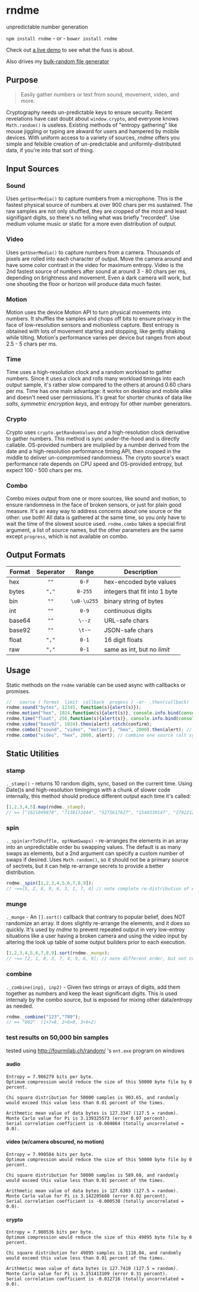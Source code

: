 # rndme
unpredictable number generation 

`npm install rndme` - or - `bower install rndme`

Check out [a live demo](https://pagedemos.com/rndmelibdemo/) to see what the fuss is about.

Also drives my [bulk-random file generator](http://pagedemos.com/random_files/)

## Purpose

> Easily gather numbers or text from sound, movement, video, and more.

Cryptography needs un-predictable keys to ensure security. Recent revelations have cast doubt about `window.crypto`, and everyone knows `Math.random()` is useless. Existing methods of "entropy gathering" like mouse jiggling or typing are akward for users and hampered by mobile devices. With uniform access to a variety of sources, _rndme_ offers you simple and felxible creation of un-predictable and uniformly-distributed data, if you're into that sort of thing.


## Input Sources
### Sound
Uses `getUserMedia()` to capture numbers from a microphone. This is the fastest physical source of numbers at over 900 chars per ms sustained. The raw samples are not only shuffled, they are cropped of the most and least signifigant digits, so there's no telling what was briefly "recorded". Use medium volume music or static for a more even distribution of output.


### Video
Uses `getUserMedia()` to capture numbers from a camera. Thousands of pixels are rolled into each character of output. Move the camera around and have some color contrast in the video for maximum entropy. Video is the 2nd fastest source of numbers after sound at around 3 - 80 chars per ms, depending on brightness and movement. Even a dark camera will work, but one shooting the floor or horizon will produce data much faster.


### Motion
Motion uses the device Motion API to turn physical movements into numbers. It shuffles the samples and chops off bits to ensure privacy in the face of low-resolution sensors and motionless capture. Best entropy is obtained with lots of movement starting and stopping, like gently shaking while tilting. Motion's performance varies per device but ranges from about 2.5 - 5 chars per ms.


### Time
Time uses  a high-resolution clock and a random workload to gather numbers. Since it uses a clock and rolls many workload timings into each output sample, it's rather slow compared to the others at around 0.60 chars per ms. Time has one main advantage: it works on desktop and mobile alike and doesn't need user permissions. It's great for shorter chunks of data like _salts_, _symmetric encryption keys_, and entropy for other number generators.


### Crypto
Crypto uses `crypto.getRandomValues` _and_ a high-resolution clock derivative to gather numbers. This method is sync under-the-hood and is directly callable. OS-provided numbers are muliplied by a number derived from the date and a high-resolution performance timing API, then cropped in the middle to deliver un-compromised randomness. The crypto source's exact performance rate depends on CPU speed and OS-provided entropy, but expect 100 - 500 chars per ms.



### Combo
Combo mixes output from one or more sources, like sound and motion, to ensure randomness in the face of broken sensors, or just for plain good measure. It's an easy way to address concerns about one source or the other: use both! All data is gathered at the same time, so you only have to wait the time of the slowest source used. `rndme.combo` takes a special first argument, a list of source names, but the other parameters are the same except `progress`, which is not available on combo.



## Output Formats

| Format | Seperator | Range | Description |
|----|:----:|:----:|----|
| hex | `""` | `0-F` | hex-encoded byte values  |
| bytes | `","` | `0-255` |  integers that fit into 1 byte  |
| bin | `""` | `\u0-\u255` |  binary string of bytes |
| int | `""` | `0-9` | continuous digits  |
| base64 | `""` | `\--z` | URL-safe chars |
| base92 | `""` | `\t-~` | JSON-safe chars  |
| float | `","` | `0-1` |  16 digit floats |
| raw | `","` | `0-1` | same as int, but no _limit_  |




## Usage
Static methods on the `rndme` variable can be used async with callbacks or promises.
```js
//   source ( format  limit  callback  progess ) -or- .then(callback)
rndme.sound("bytes", 12345, function(s){alert(s)});
rndme.motion("hex", 1024,function(s){alert(s)}, console.info.bind(console));
rndme.time("float", 256,function(s){alert(s)}, console.info.bind(console));
rndme.video("base92", 1024).then(alert).catch(confirm);
rndme.combo(["sound", "video", "motion"], "hex", 2000).then(alert); // combine 3 sources
rndme.combo("video", "hex", 2000, alert); // combine one source (alt syntax + cb)

```




## Static Utilities


### stamp
`._stamp()` - returns 10 random digits, sync, based on the current time. Using Date()s and high-resolution timingings with a chunk of slower code internally, this method should produce different output each time it's called:
```js
[1,2,3,4,5].map(rndme._stamp);
// == ["1621049878", "7138172444", "5275617627", "1540339147", "2792212006"]
```

### spin
`._spin(arrToShuffle, optNumSwaps)` - re-arranges the elements in an array into an unpredictable order bu swapping values. The default is as many swaps as elements, but a 2nd argument can specify a custom number of swaps if desired. Uses `Math.random()`, so it should not be a primary source of sectrets, but it can help re-arrange secrets to provide a better distribution.
```js
rndme._spin([1,2,3,4,5,6,7,8,9]);
// ~==[5, 2, 8, 9, 6, 3, 1, 7, 4] // note complete re-distribution of element order
```

### munge
`._munge` - An `[].sort()` callback that contrary to popular belief, does NOT randomize an array. It does slightly re-arrange the elements, and it does so quickly. It's used by _rndme_ to prevent repeated output in very low-entroy situations like a user having a broken camera and using the video input by altering the look up table of some output builders prior to each execution.
```js
[1,2,3,4,5,6,7,8,9].sort(rndme._munge);
// ~== [2, 1, 8, 3, 7, 4, 5, 6, 9]; // note different order, but not complete re-distribution
```

### combine
`._combine(inp1, inp2)` - Given two strings or arrays of digits, add them together as numbers and keep the least significant digits. This is used internaly by the combo source, but is exposed for mixing other data/entropy as needed.
```js
rndme._combine("123","789");
// == "802"  (1+7=8, 2+8=0, 3+9=2)
```


### test results on 50,000 bin samples

tested using http://fourmilab.ch/random/ 's `ent.exe` program on windows

#### audio
```
Entropy = 7.986279 bits per byte.
Optimum compression would reduce the size of this 50000 byte file by 0 percent.

Chi square distribution for 50000 samples is 903.65, and randomly would exceed this value less than 0.01 percent of the times.

Arithmetic mean value of data bytes is 127.3347 (127.5 = random).
Monte Carlo value for Pi is 3.139325573 (error 0.07 percent).
Serial correlation coefficient is -0.004064 (totally uncorrelated = 0.0).
```

#### video (w/camera obscured, no motion)

```
Entropy = 7.990584 bits per byte.
Optimum compression would reduce the size of this 50000 byte file by 0 percent.

Chi square distribution for 50000 samples is 589.68, and randomly would exceed this value less than 0.01 percent of the times.

Arithmetic mean value of data bytes is 127.6303 (127.5 = random).
Monte Carlo value for Pi is 3.142205688 (error 0.02 percent).
Serial correlation coefficient is -0.000538 (totally uncorrelated = 0.0).
```


#### crypto

```
Entropy = 7.980536 bits per byte.
Optimum compression would reduce the size of this 49895 byte file by 0 percent.

Chi square distribution for 49895 samples is 1118.04, and randomly would exceed this value less than 0.01 percent of the times.

Arithmetic mean value of data bytes is 127.7410 (127.5 = random).
Monte Carlo value for Pi is 3.151413109 (error 0.31 percent).
Serial correlation coefficient is -0.012716 (totally uncorrelated = 0.0).
```

















